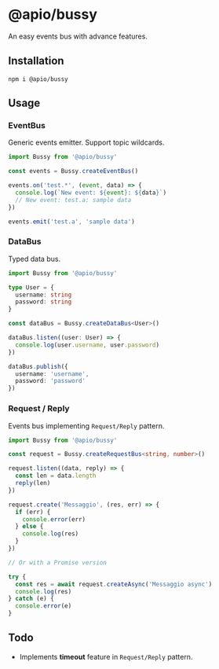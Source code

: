# @apio/bussy

An easy events bus with advance features.

## Installation

```
npm i @apio/bussy
```

## Usage

### EventBus

Generic events emitter. Support topic wildcards.

```typescript
import Bussy from '@apio/bussy'

const events = Bussy.createEventBus()

events.on('test.*', (event, data) => {
  console.log(`New event: ${event}: ${data}`)
  // New event: test.a: sample data
})

events.emit('test.a', 'sample data')
```

### DataBus

Typed data bus.

```typescript
import Bussy from '@apio/bussy'

type User = {
  username: string
  password: string
}

const dataBus = Bussy.createDataBus<User>()

dataBus.listen((user: User) => {
  console.log(user.username, user.password)
})

dataBus.publish({ 
  username: 'username',
  password: 'password'
})
```

### Request / Reply

Events bus implementing `Request/Reply` pattern.

```typescript
import Bussy from '@apio/bussy'

const request = Bussy.createRequestBus<string, number>()

request.listen((data, reply) => {
  const len = data.length
  reply(len)
})

request.create('Messaggio', (res, err) => {
  if (err) {
    console.error(err)
  } else {
    console.log(res)
  }
})

// Or with a Promise version

try {
  const res = await request.createAsync('Messaggio async')
  console.log(res)
} catch (e) {
  console.error(e)
}
```

## Todo

* Implements **timeout** feature in `Request/Reply` pattern.
